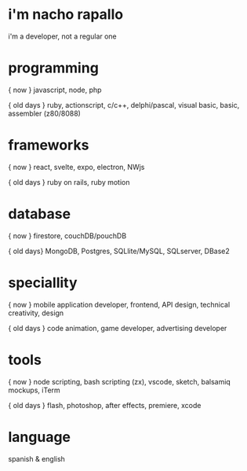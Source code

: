 # i'm nacho rapallo

i'm a developer, not a regular one

# programming 

{ now } javascript, node, php

{ old days } ruby, actionscript, c/c++, delphi/pascal, visual basic, basic, assembler (z80/8088)


# frameworks

{ now } react, svelte, expo, electron, NWjs

{ old days } ruby on rails, ruby motion


# database

{ now } firestore, couchDB/pouchDB

{ old days} MongoDB, Postgres, SQLlite/MySQL, SQLserver, DBase2


# speciallity

{ now } mobile application developer, frontend, API design, technical creativity, design 

{ old days } code animation, game developer, advertising developer


# tools

{ now } node scripting, bash scripting (zx), vscode, sketch, balsamiq mockups, iTerm

{ old days } flash, photoshop, after effects, premiere, xcode

# language

spanish & english
